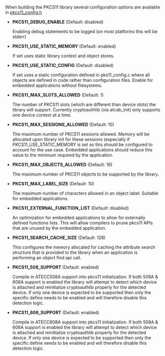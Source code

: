 When building the PKCS11 library several configuration options are available in [pkcs11_config.h](https://github.com/MicrochipTech/cryptoauthlib/blob/master/lib/pkcs11/pkcs11_config.h)

- **PKCS11_DEBUG_ENABLE** (Default: disabled)

   Enabling debug statements to be logged (on most platforms this will be stderr)

- **PKCS11_USE_STATIC_MEMORY** (Default: enabled)

   If set uses static library context and object stores.

- **PKCS11_USE_STATIC_CONFIG** (Default: disabled)

   If set uses a static configuration defined in pks11_config.c where all objects are defined in code rather than
configuration files. Enable for embedded applications without filesystems.

- **PKCS11_MAX_SLOTS_ALLOWED** (Default: 1)

   The number of PKCS11 slots (which are different than device slots) the library will support. Currently cryptoauthlib
(via atcab_init) only supports one device context at a time.

- **PKCS11_MAX_SESSIONS_ALLOWED** (Default: 10)

   The maximum number of PKCS11 sessions allowed. Memory will be allocated upon library init for these sessions (especially if PKCS11_USE_STATIC_MEMORY is set so this should be configured to account for the use case. Embedded applications should reduce this value to the minimum required by the application.

- **PKCS11_MAX_OBJECTS_ALLOWED** (Default: 16)

   The maximum number of PKCS11 objects to be supported by the library.

- **PKCS11_MAX_LABEL_SIZE** (Default: 10)

   The maximum number of characters allowed in an object label. Suitable for embedded applications.

- **PKCS11_EXTERNAL_FUNCTION_LIST** (Default: disabled)

   An optimization for embedded applications to allow for externally defined functions lists. This will allow compilers to prune pkcs11 APIs that are unused by the embedded application. 

- **PKCS11_SEARCH_CACHE_SIZE** (Default: 128)

   This configures the memory allocated for caching the attribute search structure that is provided to the library when an application is performing an object find api call.

- **PKCS11_508_SUPPORT** (Default: enabled)

   Compile in ATECC508A support into pkcs11 initialization. If both 508A & 608A support is enabled the library will attempt to detect which device is attached and reinitialize cryptoauthlib properly for the detected device. If only one device is expected to be supported then only the specific define needs to be enabled and will therefore disable this detection logic.

- **PKCS11_608_SUPPORT** (Default: enabled)

   Compile in ATECC608A support into pkcs11 initialization. If both 508A & 608A support is enabled the library will attempt to detect which device is attached and reinitialize cryptoauthlib properly for the detected device. If only one device is expected to be supported then only the specific define needs to be enabled and will therefore disable this detection logic.
